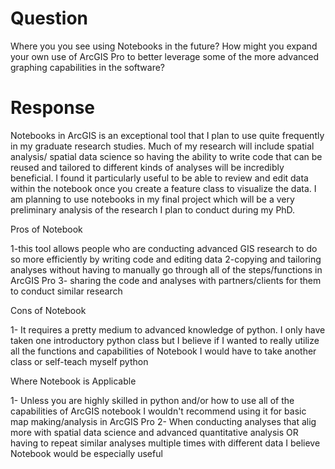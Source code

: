 
# Question

Where you you see using Notebooks in the future? How might you expand your own use of ArcGIS Pro to better leverage some of the more advanced graphing capabilities in the software?

# Response

Notebooks in ArcGIS is an exceptional tool that I plan to use quite frequently in my graduate research studies. Much of my research will include spatial analysis/ spatial data science so having the ability to write code that can be reused and tailored to different kinds of analyses will be incredibly beneficial. I found it particularly useful to be able to review and edit data within the notebook once you create a feature class to visualize the data. I am planning to use notebooks in my final project which will be a very preliminary analysis of the research I plan to conduct during my PhD. 

Pros of Notebook

  1-this tool allows people who are conducting advanced GIS research to do so more efficiently by writing code and editing data
  2-copying and tailoring analyses without having to manually go through all of the steps/functions in ArcGIS Pro
  3- sharing the code and analyses with partners/clients for them to conduct similar research

Cons of Notebook

  1- It requires a pretty medium to advanced knowledge of python. I only have taken one introductory python class but I believe if I wanted to really utilize all the functions and capabilities of Notebook I would have to take another class or self-teach myself python

Where Notebook is Applicable

  1- Unless you are highly skilled in python and/or how to use all of the capabilities of ArcGIS notebook I wouldn't recommend using it for basic map making/analysis in ArcGIS Pro
  2- When conducting analyses that alig more with spatial data science and advanced quantitative analysis OR having to repeat similar analyses multiple times with different data I believe Notebook would be especially useful

